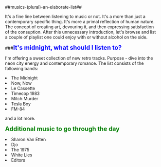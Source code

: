 ##musics-(plural)-an-elaborate-list##

<p>It's a fine line between listening to music or not. It's a more than just a contemporary specific thing. It's more a primal reflection of human nature. The concept of creating art, devouring it, and then expressing satisfaction of the consuption. After this unnecessary introduction, let's browse and list a couple of playlist one could enjoy with or without alcohol on the side.</p>

###<span style="color:blue;font-weight:700;font-size:20px">It's midnight, what should I listen to?</span>

I'm offering a sweet collection of new retro tracks. Purpose - dive into the neon city energy and contemporary romance. The list consists of the following bands:

<li>The Midnight</li>
<li>Now, Now</li>
<li>Le Cassette</li>
<li>Timecop 1983</li>
<li>Mitch Murder</li>
<li>Tesla Boy</li>
<li>FM-84</li>

and a lot more.


<span style="color:green;font-weight:700;font-size:20px">Additional music to go through the day</span>


  
<li>Sharon Van Etten</li>
<li>Djo</li>
<li>The 1975</li>
<li>White Lies</li>
<li>Editors</li>

